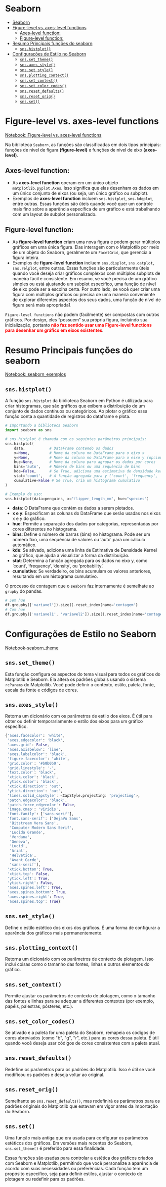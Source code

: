 
# Seaborn

- [Seaborn](#seaborn)
- [Figure-level vs. axes-level functions](#figure-level-vs-axes-level-functions)
  - [Axes-level function:](#axes-level-function)
  - [Figure-level function:](#figure-level-function)
- [Resumo Principais funções do seaborn](#resumo-principais-funções-do-seaborn)
  - [`sns.histplot()`](#snshistplot)
- [Configurações de Estilo no Seaborn](#configurações-de-estilo-no-seaborn)
  - [`sns.set_theme()`](#snsset_theme)
  - [`sns.axes_style()`](#snsaxes_style)
  - [`sns.set_style()`](#snsset_style)
  - [`sns.plotting_context()`](#snsplotting_context)
  - [`sns.set_context()`](#snsset_context)
  - [`sns.set_color_codes()`](#snsset_color_codes)
  - [`sns.reset_defaults()`](#snsreset_defaults)
  - [`sns.reset_orig()`](#snsreset_orig)
  - [`sns.set()`](#snsset)

# Figure-level vs. axes-level functions

[Notebook: Figure-level vs. axes-level functions](seaborn_figure_axes_level.ipynb)

Na biblioteca `Seaborn`, as funções são classificadas em dois tipos principais: funções de nível de figura **(figure-level)** e funções de nível de eixo **(axes-level)**.

## Axes-level function:

- As **axes-level function** operam em um único objeto `matplotlib.pyplot.Axes`. Isso significa que elas desenham os dados em um único conjunto de eixos (ou seja, um único gráfico ou subplot).
- Exemplos de **axes-level function** incluem `sns.histplot`, `sns.kdeplot`, entre outras.
Essas funções são úteis quando você quer um controle mais fino sobre a aparência específica de um gráfico e está trabalhando com um layout de subplot personalizado.

## Figure-level function:

- As **figure-level function** criam uma nova figura e podem gerar múltiplos gráficos em uma única figura.
Elas interagem com o Matplotlib por meio de um objeto do Seaborn, geralmente um `FacetGrid`, que gerencia a figura inteira.
- Exemplos de **figure-level function** incluem `sns.displot`, `sns.catplot`, `sns.relplot`, entre outras.
Essas funções são particularmente úteis quando você deseja criar gráficos complexos com múltiplos subplots de maneira fácil e consistente.
Em resumo, se você precisa de um gráfico simples ou está ajustando um subplot específico, uma função de nível de eixo pode ser a escolha certa. Por outro lado, se você quer criar uma figura com múltiplos gráficos ou precisa de uma maneira conveniente de explorar diferentes aspectos dos seus dados, uma função de nível de figura será mais apropriada1.

`Figure-level functions` não podem (facilmente) ser compostas com outros gráficos. Por design, eles “possuem” sua própria figura, incluindo sua inicialização, portanto <span style="color:red">**não faz sentido usar uma Figure-level functions para desenhar um gráfico em eixos existentes**</span>. 

# Resumo Principais funções do seaborn

[Notebook: seaborn_exemplos](seaborn_exemplos.ipynb)

## `sns.histplot()`

A função `sns.histplot` da biblioteca Seaborn em Python é utilizada para criar histogramas, que são gráficos que exibem a distribuição de um conjunto de dados contínuos ou categóricos.
Ao plotar o gráfico essa função conta a quantidade de registros do dataframe e plota.

```python
# Importando a biblioteca Seaborn
import seaborn as sns

# sns.histplot é chamada com os seguintes parâmetros principais:
sns.histplot(
    data,           # DataFrame contendo os dados
    x=None,         # Nome da coluna no DataFrame para o eixo x
    y=None,         # Nome da coluna no DataFrame para o eixo y (opcional)
    hue=None,       # Nome da coluna para agrupar os dados por cores
    bins='auto',    # Número de bins ou uma sequência de bins
    kde=False,      # Se True, adiciona uma estimativa de densidade kernel (KDE)
    stat='count',   # A função agregada para y ('count', 'frequency', 'density', 'probability')
    cumulative=False # Se True, cria um histograma cumulativo
)

# Exemplo de uso:
sns.histplot(data=penguins, x="flipper_length_mm", hue="species")

```

- **data**: O DataFrame que contém os dados a serem plotados.
- **x e y**: Especificam as colunas do DataFrame que serão usadas nos eixos x e y do gráfico.
- **hue**: Permite a separação dos dados por categorias, representadas por cores diferentes no histograma.
- **bins**: Define o número de barras (bins) no histograma. Pode ser um número fixo, uma sequência de valores ou ‘auto’ para um cálculo automático.
- **kde**: Se ativado, adiciona uma linha de Estimativa de Densidade Kernel ao gráfico, que ajuda a visualizar a forma da distribuição.
- **stat**: Determina a função agregada para os dados no eixo y, como ‘count’, ‘frequency’, ‘density’, ou ‘probability’.
- **cumulative**: Se verdadeiro, os bins acumulam os valores anteriores, resultando em um histograma cumulativo.

O processo de contagem que o `seaborn` faz internamente é semelhate ao `grupby` do pandas.

```python
# Sem hue
df.groupby(['variavel']).size().reset_index(name='contagem')
# Com hue
df.groupby(['variavel1', 'variavel2']).size().reset_index(name='contagem')
```

# Configurações de Estilo no Seaborn

[Notebook-seaborn_theme](seaborn_theme.ipynb)

## `sns.set_theme()`

Esta função configura os aspectos do tema visual para todos os gráficos do Matplotlib e Seaborn. Ela altera os padrões globais usando o sistema `rcParams` do Matplotlib. Você pode definir o contexto, estilo, paleta, fonte, escala da fonte e códigos de cores.

## `sns.axes_style()`

Retorna um dicionário com os parâmetros de estilo dos eixos. É útil para obter ou definir temporariamente o estilo dos eixos para um gráfico específico.

```python
{'axes.facecolor': 'white',
 'axes.edgecolor': 'black',
 'axes.grid': False,
 'axes.axisbelow': 'line',
 'axes.labelcolor': 'black',
 'figure.facecolor': 'white',
 'grid.color': '#b0b0b0',
 'grid.linestyle': '-',
 'text.color': 'black',
 'xtick.color': 'black',
 'ytick.color': 'black',
 'xtick.direction': 'out',
 'ytick.direction': 'out',
 'lines.solid_capstyle': <CapStyle.projecting: 'projecting'>,
 'patch.edgecolor': 'black',
 'patch.force_edgecolor': False,
 'image.cmap': 'viridis',
 'font.family': ['sans-serif'],
 'font.sans-serif': ['DejaVu Sans',
  'Bitstream Vera Sans',
  'Computer Modern Sans Serif',
  'Lucida Grande',
  'Verdana',
  'Geneva',
  'Lucid',
  'Arial',
  'Helvetica',
  'Avant Garde',
  'sans-serif'],
 'xtick.bottom': True,
 'xtick.top': False,
 'ytick.left': True,
 'ytick.right': False,
 'axes.spines.left': True,
 'axes.spines.bottom': True,
 'axes.spines.right': True,
 'axes.spines.top': True}
```

## `sns.set_style()`

Define o estilo estético dos eixos dos gráficos. É uma forma de configurar a aparência dos gráficos mais permanentemente.

## `sns.plotting_context()`

Retorna um dicionário com os parâmetros de contexto de plotagem. Isso inclui coisas como o tamanho das fontes, linhas e outros elementos do gráfico.

## `sns.set_context()`

Permite ajustar os parâmetros de contexto de plotagem, como o tamanho das fontes e linhas para se adequar a diferentes contextos (por exemplo, papéis, palestras, pôsteres, etc.).

## `sns.set_color_codes()`

Se ativado e a paleta for uma paleta do Seaborn, remapeia os códigos de cores abreviados (como "b", "g", "r", etc.) para as cores dessa paleta. É útil quando você deseja usar códigos de cores consistentes com a paleta atual.

## `sns.reset_defaults()`

Redefine os parâmetros para os padrões do Matplotlib. Isso é útil se você modificou os padrões e deseja voltar ao original.

## `sns.reset_orig()`

Semelhante ao `sns.reset_defaults()`, mas redefinirá os parâmetros para os padrões originais do Matplotlib que estavam em vigor antes da importação do Seaborn.

## `sns.set()`

Uma função mais antiga que era usada para configurar os parâmetros estéticos dos gráficos. Em versões mais recentes do Seaborn, `sns.set_theme()` é preferido para essa finalidade.

Essas funções são usadas para controlar a estética dos gráficos criados com Seaborn e Matplotlib, permitindo que você personalize a aparência de acordo com suas necessidades ou preferências. Cada função tem um propósito específico, seja para definir estilos, ajustar o contexto de plotagem ou redefinir para os padrões.